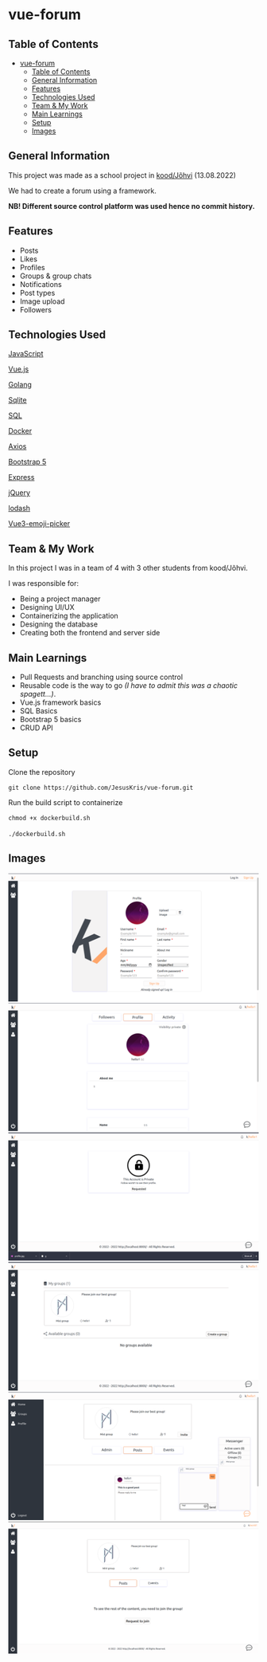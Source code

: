 # vue-forum

## Table of Contents
- [vue-forum](#vue-forum)
  - [Table of Contents](#table-of-contents)
  - [General Information](#general-information)
  - [Features](#features)
  - [Technologies Used](#technologies-used)
  - [Team \& My Work](#team--my-work)
  - [Main Learnings](#main-learnings)
  - [Setup](#setup)
  - [Images](#images)

## General Information
This project was made as a school project in [kood/Jõhvi](https://kood.tech/) (13.08.2022)

We had to create a forum using a framework.

  **NB! Different source control platform was used hence no commit history.**


## Features
- Posts
- Likes
- Profiles
- Groups & group chats
- Notifications
- Post types
- Image upload
- Followers

## Technologies Used

[JavaScript](https://www.javascript.com/)

[Vue.js](https://vuejs.org/)

[Golang](https://go.dev/)

[Sqlite](https://www.sqlite.org/index.html)

[SQL](https://en.wikipedia.org/wiki/SQL)

[Docker](https://www.docker.com/)

[Axios](https://axios-http.com/)

[Bootstrap 5](https://getbootstrap.com/)

[Express](https://expressjs.com/)

[jQuery](https://jquery.com/)

[lodash](https://lodash.com/)

[Vue3-emoji-picker](https://www.npmjs.com/package/vue3-emoji-picker?activeTab=explore)


## Team & My Work
In this project I was in a team of 4 with 3 other students from kood/Jõhvi.

I was responsible for:
- Being a project manager
- Designing UI/UX
- Containerizing the application
- Designing the database
- Creating both the frontend and server side

## Main Learnings
- Pull Requests and branching using source control
- Reusable code is the way to go *(I have to admit this was a chaotic spagett...)*.
- Vue.js framework basics
- SQL Basics
- Bootstrap 5 basics
- CRUD API

## Setup
Clone the repository
```
git clone https://github.com/JesusKris/vue-forum.git
```
Run the build script to containerize
```
chmod +x dockerbuild.sh

./dockerbuild.sh
```
## Images
![image#1](./assets/images/social-network1.png)
![image#2](./assets/images/social-network2.png)
![image#3](./assets/images/social-network3.png)
![image#4](./assets/images/social-network4.png)
![image#5](./assets/images/social-network5.png)
![image#6](./assets/images/social-network6.png)
